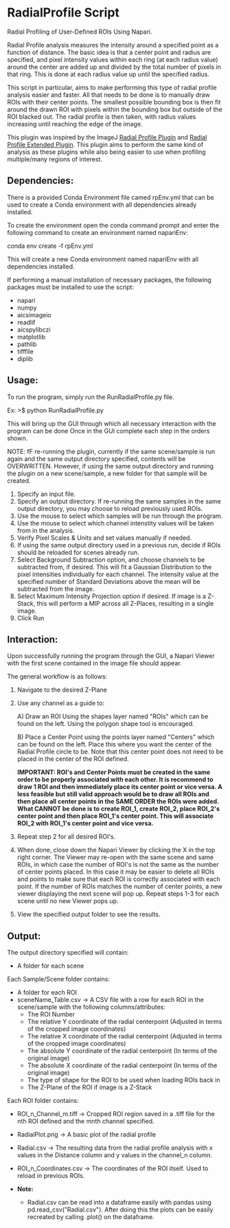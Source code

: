 # RadialProfile Script

Radial Profiling of User-Defined ROIs Using Napari.

Radial Profile analysis measures the intensity around a specified point as a function of distance. The basic idea is that a
center point and radius are specified, and pixel intensity values within each ring (at each radius value) around the center are added up and divided by the total number of pixels in that ring. This is done at each radius value up until the specified radius.

This script in particular, aims to make performing this type of radial profile analysis easier and faster. All that needs to be done is to manually draw ROIs with their center points. The smallest possible bounding box is then fit around the drawn ROI with pixels within the bounding box but outside of the ROI blacked out. The radial profile is then taken, with radius values increasing until reaching the edge of the image.

This plugin was inspired by the ImageJ [Radial Profile Plugin](https://imagej.nih.gov/ij/plugins/radial-profile.html) and [Radial Profile Extended Plugin](https://imagej.nih.gov/ij/plugins/radial-profile-ext.html). This plugin aims to perform the same kind of analysis as these plugins while also being easier to use when profiling multiple/many regions of interest.

## Dependencies:
There is a provided Conda Environment file camed rpEnv.yml that can be used to create a Conda environment with all dependencies already installed.

To create the environment open the conda command prompt and enter the following command to create an environment named napariEnv:

conda env create -f rpEnv.yml

This will create a new Conda environment named napariEnv with all dependencies installed.

If performing a manual installation of necessary packages, the following packages must be installed to use the script:
- napari
- numpy
- aicsimageio
- readlif
- aicspylibczi
- matplotlib
- pathlib
- tifffile
- diplib

## Usage:
To run the program, simply run the RunRadialProfile.py file.

Ex: >$ python RunRadialProfile.py

This will bring up the GUI through which all necessary interaction with the program can be done Once in the GUI complete each step in the orders shown.

NOTE: fF re-running the plugin, currently if the same scene/sample is run again and the same output directory specified, contents will be OVERWRITTEN. However, if using the same output directory and running the plugin on a new scene/sample, a new folder for that sample will be created.

1. Specify an input file.
2. Specify an output directory. If re-running the same samples in the same output directory, you may choose to reload previously used ROIs.
3. Use the mouse to select which samples will be run through the program.
4. Use the mouse to select which channel intenstity values will be taken from in the analysis.
5. Verify Pixel Scales & Units and set values manually if needed.
6. If using the same output directory used in a previous run, decide if ROIs should be reloaded for scenes already run.
7. Select Background Subtraction option, and choose channels to be subtracted from, if desired. This will fit a Gaussian Distribution to the pixel intensities individually for each channel. The intensity value at the specified number of  Standard Deviations above the mean will be subtracted from the image.
8. Select Maximum Intensity Projection option if desired. If image is a Z-Stack, this will perform a MIP across all Z-Places, resulting in a single image.
9. Click Run

## Interaction:
Upon successfully running the program through the GUI, a Napari Viewer with the first scene contained in the image file should appear.

The general workflow is as follows:

1. Navigate to the desired Z-Plane

2. Use any channel as a guide to:

	A) Draw an ROI Using the shapes layer named "ROIs" which can be found on the left. Using the polygon shape tool is encouraged.

	B) Place a Center Point using the points layer named "Centers" which can be found on the left. Place this where you want the center of the Radial Profile circle to be.
	   Note that this center point does not need to be placed in the center of the ROI defined.

	**IMPORTANT: ROI's and Center Points must be created in the same order to be properly associated with each other. It is recommend to draw 1 ROI and then 
	immediately place its center point or vice versa. A less feasible but still valid approach would be to draw all ROIs and then place all center points in the SAME ORDER the ROIs were added. 
	What CANNOT be done is to create ROI_1, create ROI_2, place ROI_2's center point and then place ROI_1's center point. This will associate ROI_2 with ROI_1's 
	center point and vice versa.**

3. Repeat step 2 for all desired ROI's.

4. When done, close down the Napari Viewer by clicking the X in the top right corner. The Viewer may re-open with the same scene and same ROIs, in which case the number of ROI's is not the same as the number of center points placed. In this case it may be easier to delete all ROIs and points to make sure that each ROI is correctly associated with each point. If the number of ROIs matches the number of center points, a new viewer displaying the next scene will pop up. Repeat steps 1-3 for each scene until no new Viewer pops up.

5. View the specified output folder to see the results.

## Output:

The output directory specified will contain:

- A folder for each scene

Each Sample/Scene folder contains:
- A folder for each ROI
- sceneName_Table.csv -> A CSV file with a row for each ROI in the scene/sample with the following columns/attributes:
	- The ROI Number
	- The relative Y coordinate of the radial centerpoint (Adjusted in terms of the cropped image coordinates)
	- The relative X coordinate of the radial centerpoint (Adjusted in terms of the cropped image coordinates)
	- The absolute Y coordinate of the radial centerpoint (In terms of the original image)
	- The absolute X coordinate of the radial centerpoint (In terms of the original image)
	- The type of shape for the ROI to be used when loading ROIs back in
	- The Z-Plane of the ROI if image is a Z-Stack


Each ROI folder contains:
- ROI_n_Channel_m.tiff -> Cropped ROI region saved in a .tiff file for the nth ROI defined and the mnth channel specified.
- RadialPlot.png -> A basic plot of the radial profile
- Radial.csv -> The resulting data from the radial profile analysis with x values in the Distance column and y values in the channel_n column.
- ROI_n_Coordinates.csv -> The coordinates of the ROI itself. Used to reload in previous ROIs.

- **Note:**
	- Radial.csv can be read into a dataframe easily with pandas using pd.read_csv("Radial.csv"). After doing this the plots can be easily recreated by calling .plot() on the dataframe.

